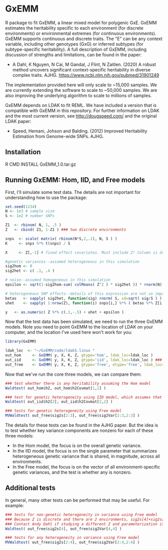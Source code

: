 # GxEMM
R package to fit GxEMM, a linear mixed model for polygenic GxE. GxEMM estimates the heritability specific to each environment (for discrete environments) or environmental extremes (for continuous environments). GxEMM supports continuous and discrete traits. The "E" can be any context variable, including other genotypes (GxG) or inferred subtypes (for subtype-specific heritability). A full description of GxEMM, including discussion of strengths and limitations, can be found in the paper:
  
* A Dahl, K Nguyen, N Cai, M Gandal, J Flint, N Zaitlen. (2020) A robust method uncovers significant context-specific heritability in diverse complex traits. AJHG. https://www.ncbi.nlm.nih.gov/pubmed/31901249

The implementation provided here will only scale to ~15,000 samples. We are currently extending the software to scale to ~50,000 samples. We are also improving the underlying algorithm to scale to millions of samples.

GxEMM depends on LDAK to fit REML. We have included a version that is compatible with GxEMM in this repository. For further information on LDAK and the most current version, see http://dougspeed.com/ and the original LDAK paper:

* Speed, Hemani, Johson and Balding. (2012) Improved Heritability Estimation from Genome-wide SNPs. AJHG.

## Installation
R CMD INSTALL GxEMM_1.0.tar.gz

## Running GxEMM: Hom, IID, and Free models

First, I'll simulate some test data. The details are not important for understanding how to use the package:
```R
set.seed(1234)
N <- 1e3 # sample size
S <- 1e2 # number SNPs

Z1  <- rbinom( N, 1, .5 )
Z   <- cbind( Z1, 1-Z1 ) ### two discrete environments

snps  <- scale( matrix( rbinom(N*S,2,.1), N, S ) )
K     <- snps %*% t(snps) / S

X     <- Z[,-1] # fixed effect covariates. Must include Z! Column is dropped here so that cbind(1,X) is full rank

#genetic variances--assumed heterogeneous in this simulation
sig2hom <- 0
sig2het <- c( .1, .4 )

# noise--assumed homogeneous in this simulation
epsilon	<- sqrt(1-sig2hom-sum( colMeans( Z^2 ) * sig2het )) * rnorm(N)

# heterogeneous SNP effects--details of this expression are not so important
betas	<- sapply( sig2het, function(sig) rnorm( S, sd=sqrt( sig/S ) ) )
uhet	<- sapply( 1:nrow(Z), function(i) snps[i,] %*% ( betas %*% Z[i,] ) )

y   <- as.numeric( Z %*% c(.1,-.5) + uhet + epsilon )
```

Now that the test data has been simulated, we need to run the three GxEMM models. Note you need to point GxEMM to the location of LDAK on your computer, and the location I've used here won't work for you:
```R
library(GxEMM)

ldak_loc  <- "~/GxEMM/code/ldak5.linux "
out_hom		<- GxEMM( y, X, K, Z, gtype='hom', ldak_loc=ldak_loc )
out_iid		<- GxEMM( y, X, K, Z, gtype='iid', ldak_loc=ldak_loc ) ### need to add etype='iid' for non-discrete environments
out_free	<- GxEMM( y, X, K, Z, gtype='free', etype='free', ldak_loc=ldak_loc )
```

Now that we've run the core three models, we can compare them:
```R
### test whether there is any heritability assuming the Hom model
Waldtest( out_hom$h2, out_hom$h2Covmat[1,1] )   

### test for genetic heterogeneity using IID model, which assumes that h2 is equal across all environments
Waldtest( out_iid$h2[2], out_iid$h2Covmat[2,2] )

### tests for genetic heterogeneity using Free model
MVWaldtest( out_free$sig2s[2:3], out_free$sig2Var[2:3,2:3] ) 
```
The details for these tests can be found in the AJHG paper. But the idea is to test whether key variance components are nonzero for each of these three models:

* In the Hom model, the focus is on the overall genetic variance. 
* In the IID model, the focus is on the single parameter that summarizes heterogeneous genetic variance that is shared, in magnitude, across all environments.
* In the Free model, the focus is on the vector of all environment-specific genetic variances, and the test is whether any is nonzero. 

## Additional tests

In general, many other tests can be performed that may be useful. For example:
```R
### tests for non-genetic heterogeneity in variance using Free model
### Because Z is discrete and there are 2 environments, sig2s[4]+sig2s[5] = sig2e[1], and sig2s[5]=sig2e[2]
### Contact Andy Dahl if studying a different Z and parameterization is too complicated
Waldtest( out_free$sig2s[4], out_free$sig2Var[4,4] )

### tests for any heterogeneity in variance using Free model
MVWaldtest( out_free$sig2s[2:4], out_free$sig2Var[2:4,2:4] )
```
